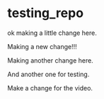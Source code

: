 # testing_repo

ok making a little change here.

Making a new change!!!

Making another change here.

And another one for testing.

Make a change for the video.


